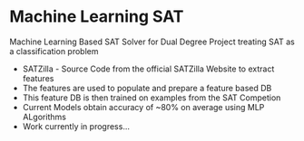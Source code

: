 Machine Learning SAT
====================

Machine Learning Based SAT Solver for Dual Degree Project treating SAT as a classification problem
* SATZilla - Source Code from the official SATZilla Website to extract features
* The features are used to populate and prepare a feature based DB
* This feature DB is then trained on examples from the SAT Competion
* Current Models obtain accuracy of ~80% on average using MLP ALgorithms
* Work currently in progress...
